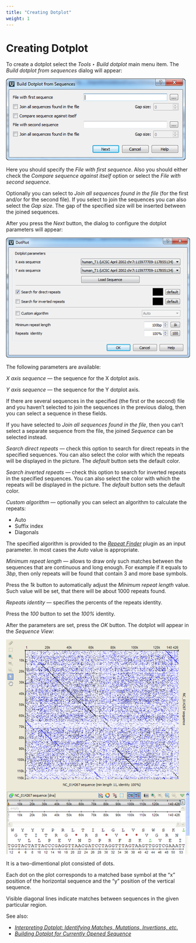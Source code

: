 ```yaml
---
title: "Creating Dotplot"
weight: 1
---
```



# Creating Dotplot

To create a dotplot select the _Tools ‣ Build dotplot_ main menu item. The _Build dotplot from sequences_ dialog will appear:


![](/images/65929583/65929584.png)

Here you should specify the _File with first sequence_. Also you should either check the _Compare sequence against itself_ option or select the _File with second sequence_.

Optionally you can select to _Join all sequences found in the file_ (for the first and/or for the second file). If you select to join the sequences you can also select the _Gap size_. The gap of the specified size will be inserted between the joined sequences.

After you press the _Next_ button, the dialog to configure the dotplot parameters will appear:


![](/images/65929583/65929585.png)

The following parameters are available:

_X axis sequence_ — the sequence for the X dotplot axis.

_Y axis sequence_ — the sequence for the Y dotplot axis.

If there are several sequences in the specified (the first or the second) file and you haven’t selected to join the sequences in the previous dialog, then you can select a sequence in these fields.

If you have selected to _Join all sequences found in the file_, then you can’t select a separate sequence from the file, the joined _Sequence_ can be selected instead.

_Search direct repeats_ — check this option to search for direct repeats in the specified sequences. You can also select the color with which the repeats will be displayed in the picture. The _default_ button sets the default color.

_Search inverted repeats_ — check this option to search for inverted repeats in the specified sequences. You can also select the color with which the repeats will be displayed in the picture. The _default_ button sets the default color.

_Custom algorithm_ — optionally you can select an algorithm to calculate the repeats:

*   Auto
*   Suffix index
*   Diagonals

The specified algorithm is provided to the [_Repeat Finder_](repeat-finder.md) plugin as an input parameter. In most cases the _Auto_ value is appropriate.

_Minimum repeat length_ — allows to draw only such matches between the sequences that are continuous and long enough. For example if it equals to _3bp_, then only repeats will be found that contain 3 and more base symbols.

Press the _1k_ button to automatically adjust the _Minimum repeat length_ value. Such value will be set, that there will be about 1000 repeats found.

_Repeats identity_ — specifies the percents of the repeats identity.

Press the _100_ button to set the _100%_ identity.

After the parameters are set, press the _OK_ button. The dotplot will appear in the _Sequence View_:


![](/images/65929583/65929586.png)

It is a two-dimentional plot consisted of dots.

Each dot on the plot corresponds to a matched base symbol at the “x” position of the horizontal sequence and the “y” position of the vertical sequence.

Visible diagonal lines indicate matches between sequences in the given particular region.

See also:

*   [_Interpreting Dotplot: Identifying Matches, Mutations, Invertions, etc._](65929597.html)
*   [_Building Dotplot for Currently Opened Sequence_](building-dotplot-for-currently-opened-sequence.md)
